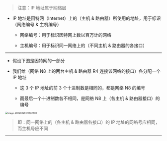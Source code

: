 > 注意：IP 地址属于网络层

- IP 地址是因特网（Internet）上的（主机 & 路由器）所使用的地址，用于标识（网络编号 & 主机编号）

	- 网络编号：用于标识因特网上数以百万计的网络

	- 主机编号：用于标识同一网络上的（不同主机 & 路由器的各接口）

---

- 假设下图是因特网的一部分

- 我们给（网络 N8 上的两台主机 & 路由器 R4 连接该网络的接口）各分配一个 IP 地址

  - 这 3 个 IP 地址的前 3 个十进制数是相同的，都是网络 N8 的编号

  - 而最后一个十进制数各不相同，是网络 N8 上（各主机 & 路由器接口）的编号

<img src="https://aliyun-oss-lpj.oss-cn-qingdao.aliyuncs.com/images/by-picgo/image-20220326121342898.png" alt="image-20220326121342898" style="zoom:50%;" />

> 即：同一网络上的（各主机 & 路由器各接口）的 IP 地址的网络号应相同，而主机号应不同

---

